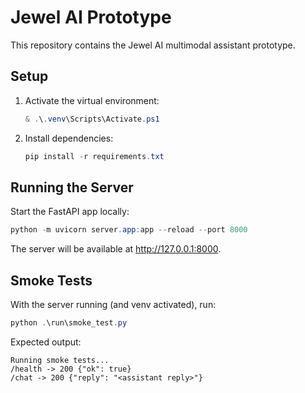 # Jewel AI Prototype

This repository contains the Jewel AI multimodal assistant prototype.

## Setup

1. Activate the virtual environment:
	```powershell
	& .\.venv\Scripts\Activate.ps1
	```
2. Install dependencies:
	```powershell
	pip install -r requirements.txt
	```

## Running the Server

Start the FastAPI app locally:
```powershell
python -m uvicorn server.app:app --reload --port 8000
```

The server will be available at http://127.0.0.1:8000.

## Smoke Tests

With the server running (and venv activated), run:
```powershell
python .\run\smoke_test.py
```

Expected output:
```
Running smoke tests...
/health -> 200 {"ok": true}
/chat -> 200 {"reply": "<assistant reply>"}
```
